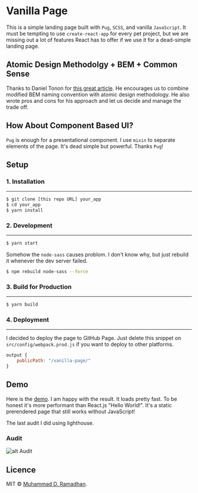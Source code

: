 # Vanilla Page

This is a simple landing page built with `Pug`, `SCSS`, and vanilla `JavaScript`. It must be tempting to use `create-react-app` for every pet project, but we are missing out a lot of features React has to offer if we use it for a dead-simple landing page.

## Atomic Design Methodolgy + BEM + Common Sense
Thanks to Daniel Tonon for [this great article](https://css-tricks.com/abem-useful-adaptation-bem/). He encourages us to combine modified BEM naming convention with atomic design methodology. He also wrote pros and cons for his approach and let us decide and manage the trade off.

## How About Component Based UI?
`Pug` is enough for a presentational component. I use `mixin` to separate elements of the page. It's dead simple but powerful. Thanks `Pug`!

## Setup

### 1. Installation
---
```sh
$ git clone [this repo URL] your_app
$ cd your_app
$ yarn install
```

### 2. Development
---
```sh
$ yarn start
```
Somehow the `node-sass` causes problom. I don't know why, but just rebuild it whenever the dev server failed.
```sh
$ npm rebuild node-sass --force
```

### 3. Build for Production
---
```sh
$ yarn build
```

### 4. Deployment
---
I decided to deploy the page to GitHub Page. Just delete this snippet on `src/config/webpack.prod.js` if you want to deploy to other platforms.
```js
output {
    publicPath: "/vanilla-page/"
}
```

## Demo
Here is the [demo](https://miayam.io/vanilla-page). I am happy with the result. It loads pretty fast. To be honest it's more performant than React.js "Hello World!". It's a static prerendered page that still works without JavaScript!

The last audit I did using lighthouse.

### Audit
![alt Audit](https://i.ibb.co/rQ6ZTRM/Screen-Shot-2019-04-28-at-16-57-06.png)

## Licence
MIT © [Muhammad D. Ramadhan](https://github.com/miayam).